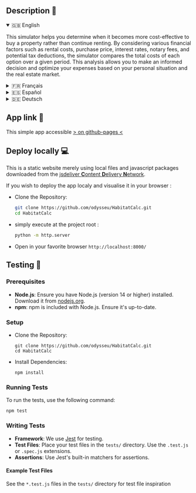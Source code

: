 ## Description 🤔

<details open>
  <summary>🇬🇧 English</summary>
  
  This simulator helps you determine when it becomes more cost-effective to buy a property rather than continue renting. By considering various financial factors such as rental costs, purchase price, interest rates, notary fees, and potential tax deductions, the simulator compares the total costs of each option over a given period. This analysis allows you to make an informed decision and optimize your expenses based on your personal situation and the real estate market.

</details>

<details>
  <summary>🇫‍🇷 Français</summary>
  
  Ce simulateur vous aide à déterminer à quel moment il devient plus avantageux d'acheter un logement plutôt que de continuer à le louer. En prenant en compte divers facteurs financiers tels que le coût de la location, le prix d'achat, les taux d'intérêt, les frais de notaire, et les éventuelles déductions fiscales, le simulateur compare les coûts totaux de chaque option sur une période donnée. Grâce à cette analyse, vous pouvez faire un choix éclairé et optimiser vos dépenses en fonction de votre situation personnelle et du marché immobilier.

</details>

<details>
  <summary>🇪🇸 Español</summary>
  
  Este simulador le ayuda a determinar cuándo es más ventajoso comprar una propiedad en lugar de continuar alquilándola. Al considerar diversos factores financieros como los costos de alquiler, el precio de compra, las tasas de interés, los gastos notariales y las posibles deducciones fiscales, el simulador compara los costos totales de cada opción durante un período determinado. Gracias a este análisis, puede tomar una decisión informada y optimizar sus gastos según su situación personal y el mercado inmobiliario.

</details>

<details>
  <summary>🇩🇪 Deutsch</summary>
  
  Dieser Simulator hilft Ihnen festzustellen, wann es vorteilhafter ist, eine Immobilie zu kaufen, anstatt weiterhin zu mieten. Unter Berücksichtigung verschiedener finanzieller Faktoren wie Mietkosten, Kaufpreis, Zinssätze, Notargebühren und mögliche Steuerabzüge vergleicht der Simulator die Gesamtkosten jeder Option über einen bestimmten Zeitraum. Mit dieser Analyse können Sie eine fundierte Entscheidung treffen und Ihre Ausgaben basierend auf Ihrer persönlichen Situation und dem Immobilienmarkt optimieren.

</details>

## App link 🚀

This simple app accessible [> on github-pages <](https://odysseu.github.io/python-app/)

## Deploy locally 💻

This is a static website merely using local files and javascript packages downloaded from the [jsdeliver **C**ontent **D**elivery **N**etwork](https://cdn.jsdelivr.net).

If you wish to deploy the app localy and visualise it in your browser :

- Clone the Repository:

  ```sh
  git clone https://github.com/odysseu/HabitatCalc.git
  cd HabitatCalc
  ```

- simply execute at the project root :

  ```sh
  python -m http.server
  ```
- Open in your favorite browser `http://localhost:8000/`

## Testing 🧪

### Prerequisites

- **Node.js**: Ensure you have Node.js (version 14 or higher) installed. Download it from [nodejs.org](https://nodejs.org).
- **npm**: npm is included with Node.js. Ensure it's up-to-date.

### Setup

- Clone the Repository:

  ```
  git clone https://github.com/odysseu/HabitatCalc.git
  cd HabitatCalc
  ```

- Install Dependencies:

  ```
  npm install
  ```

### Running Tests

To run the tests, use the following command:

```
npm test
```

### Writing Tests

- **Framework**: We use [Jest](https://jestjs.io) for testing.
- **Test Files**: Place your test files in the `tests/` directory. Use the `.test.js` or `.spec.js` extensions.
- **Assertions**: Use Jest's built-in matchers for assertions.

#### Example Test Files

See the `*.test.js` files in the `tests/` directory for test file inspiration
